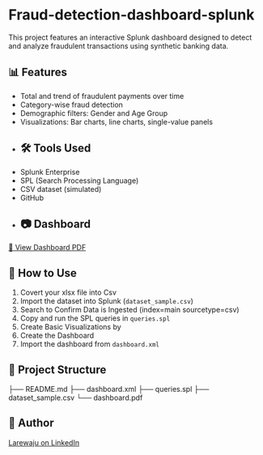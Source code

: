 # Fraud-detection-dashboard-splunk
This project features an interactive Splunk dashboard designed to detect and analyze fraudulent transactions using synthetic banking data.

## 📊 Features
- Total and trend of fraudulent payments over time
- Category-wise fraud detection
- Demographic filters: Gender and Age Group
- Visualizations: Bar charts, line charts, single-value panels
- ## 🛠️ Tools Used
- Splunk Enterprise
- SPL (Search Processing Language)
- CSV dataset (simulated)
- GitHub
- ## 📷 Dashboard
[📄 View Dashboard PDF](fraud_dashboard.pdf)

## 🚀 How to Use
1.  Covert your xlsx file into Csv
2. Import the dataset into Splunk (`dataset_sample.csv`)
3. Search to Confirm Data is Ingested (index=main sourcetype=csv)
4. Copy and run the SPL queries in `queries.spl`
5.  Create Basic Visualizations by 
6.   Create the Dashboard
7. Import the dashboard from `dashboard.xml`
## 📁 Project Structure
├── README.md
├── dashboard.xml
├── queries.spl
├── dataset_sample.csv
└── dashboard.pdf

## 👤 Author
[Larewaju on LinkedIn](https://www.linkedin.com/in/larewaju)


